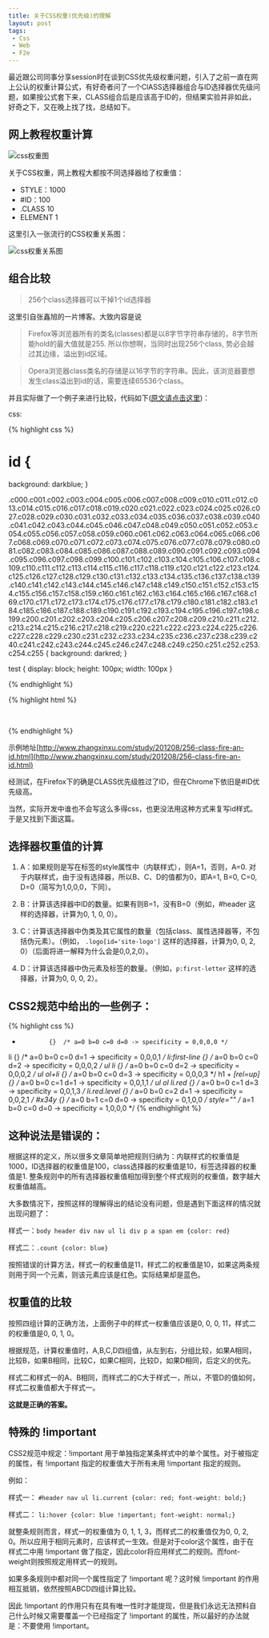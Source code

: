 ```yaml
---
title: 关于CSS权重(优先级)的理解
layout: post
tags:
 - Css
 - Web
 - F2e
---
```


最近跟公司同事分享session时在谈到CSS优先级权重问题，引入了之前一直在网上公认的权重计算公式，有好奇者问了一个ClASS选择器组合与ID选择器优先级问题，如果按公式套下来，CLASS组合后是应该高于ID的，但结果实验并非如此，好奇之下，又在晚上找了找，总结如下。
<!--more-->

## 网上教程权重计算

![css权重图](/images/css_weight1.jpg)

关于CSS权重，网上教程大都按不同选择器给了权重值：

- STYLE：1000
- \#ID：100
- .CLASS 10
- ELEMENT 1

这里引入一张流行的CSS权重关系图：

![css权重关系图](/images/css_weight.png)


## 组合比较

> 256个class选择器可以干掉1个id选择器

这里引自张鑫旭的一片博客。大致内容是说

> Firefox等浏览器所有的类名(classes)都是以8字节字符串存储的，8字节所能hold的最大值就是255. 所以你想啊，当同时出现256个class, 势必会越过其边缘，溢出到id区域。

> Opera浏览器class类名的存储是以16字节的字符串。因此，该浏览器要想发生class溢出到id的话，需要连续65536个class。

并且实际做了一个例子来进行比较，代码如下([原文请点击这里](http://www.zhangxinxu.com/wordpress/2012/08/256-class-selector-beat-id-selector/))：

css:

{% highlight css %}
# id {
  background: darkblue;
}

.c000.c001.c002.c003.c004.c005.c006.c007.c008.c009.c010.c011.c012.c013.c014.c015.c016.c017.c018.c019.c020.c021.c022.c023.c024.c025.c026.c027.c028.c029.c030.c031.c032.c033.c034.c035.c036.c037.c038.c039.c040.c041.c042.c043.c044.c045.c046.c047.c048.c049.c050.c051.c052.c053.c054.c055.c056.c057.c058.c059.c060.c061.c062.c063.c064.c065.c066.c067.c068.c069.c070.c071.c072.c073.c074.c075.c076.c077.c078.c079.c080.c081.c082.c083.c084.c085.c086.c087.c088.c089.c090.c091.c092.c093.c094.c095.c096.c097.c098.c099.c100.c101.c102.c103.c104.c105.c106.c107.c108.c109.c110.c111.c112.c113.c114.c115.c116.c117.c118.c119.c120.c121.c122.c123.c124.c125.c126.c127.c128.c129.c130.c131.c132.c133.c134.c135.c136.c137.c138.c139.c140.c141.c142.c143.c144.c145.c146.c147.c148.c149.c150.c151.c152.c153.c154.c155.c156.c157.c158.c159.c160.c161.c162.c163.c164.c165.c166.c167.c168.c169.c170.c171.c172.c173.c174.c175.c176.c177.c178.c179.c180.c181.c182.c183.c184.c185.c186.c187.c188.c189.c190.c191.c192.c193.c194.c195.c196.c197.c198.c199.c200.c201.c202.c203.c204.c205.c206.c207.c208.c209.c210.c211.c212.c213.c214.c215.c216.c217.c218.c219.c220.c221.c222.c223.c224.c225.c226.c227.c228.c229.c230.c231.c232.c233.c234.c235.c236.c237.c238.c239.c240.c241.c242.c243.c244.c245.c246.c247.c248.c249.c250.c251.c252.c253.c254.c255 {
  background: darkred;
}

test {
  display: block;
  height: 100px;
  width: 100px
}​

{% endhighlight %}

{% highlight html %}

<test id="id" class="c000 c001 c002 c003 c004 c005 c006 c007 c008 c009 c010 c011 c012 c013 c014 c015 c016 c017 c018 c019 c020 c021 c022 c023 c024 c025 c026 c027 c028 c029 c030 c031 c032 c033 c034 c035 c036 c037 c038 c039 c040 c041 c042 c043 c044 c045 c046 c047 c048 c049 c050 c051 c052 c053 c054 c055 c056 c057 c058 c059 c060 c061 c062 c063 c064 c065 c066 c067 c068 c069 c070 c071 c072 c073 c074 c075 c076 c077 c078 c079 c080 c081 c082 c083 c084 c085 c086 c087 c088 c089 c090 c091 c092 c093 c094 c095 c096 c097 c098 c099 c100 c101 c102 c103 c104 c105 c106 c107 c108 c109 c110 c111 c112 c113 c114 c115 c116 c117 c118 c119 c120 c121 c122 c123 c124 c125 c126 c127 c128 c129 c130 c131 c132 c133 c134 c135 c136 c137 c138 c139 c140 c141 c142 c143 c144 c145 c146 c147 c148 c149 c150 c151 c152 c153 c154 c155 c156 c157 c158 c159 c160 c161 c162 c163 c164 c165 c166 c167 c168 c169 c170 c171 c172 c173 c174 c175 c176 c177 c178 c179 c180 c181 c182 c183 c184 c185 c186 c187 c188 c189 c190 c191 c192 c193 c194 c195 c196 c197 c198 c199 c200 c201 c202 c203 c204 c205 c206 c207 c208 c209 c210 c211 c212 c213 c214 c215 c216 c217 c218 c219 c220 c221 c222 c223 c224 c225 c226 c227 c228 c229 c230 c231 c232 c233 c234 c235 c236 c237 c238 c239 c240 c241 c242 c243 c244 c245 c246 c247 c248 c249 c250 c251 c252 c253 c254 c255"></test>​

{% endhighlight %}

示例地址[http://www.zhangxinxu.com/study/201208/256-class-fire-an-id.html](http://www.zhangxinxu.com/study/201208/256-class-fire-an-id.html)

经测试，在Firefox下的确是CLASS优先级胜过了ID，但在Chrome下依旧是#ID优先级高。

当然，实际开发中谁也不会写这么多得css，也更没法用这种方式来复写id样式。于是又找到下面这篇。

## 选择器权重值的计算

1. A：如果规则是写在标签的style属性中（内联样式），则A=1，否则，A=0. 对于内联样式，由于没有选择器，所以B、C、D的值都为0，即A=1, B=0, C=0, D=0（简写为1,0,0,0，下同）。

2. B：计算该选择器中ID的数量。如果有则B=1，没有B=0（例如，#header 这样的选择器，计算为0, 1, 0, 0）。

3. C：计算该选择器中伪类及其它属性的数量（包括class、属性选择器等，不包括伪元素）。（例如， ```.logo[id='site-logo']``` 这样的选择器，计算为0, 0, 2, 0）（后面将进一解释为什么会是0,0,2,0）。

4. D：计算该选择器中伪元素及标签的数量。（例如，```p:first-letter``` 这样的选择器，计算为0, 0, 0, 2）。

## CSS2规范中给出的一些例子：

{% highlight css %}
*             {}  /* a=0 b=0 c=0 d=0 -> specificity = 0,0,0,0 */
li            {}  /* a=0 b=0 c=0 d=1 -> specificity = 0,0,0,1 */
li:first-line {}  /* a=0 b=0 c=0 d=2 -> specificity = 0,0,0,2 */
ul li         {}  /* a=0 b=0 c=0 d=2 -> specificity = 0,0,0,2 */
ul ol+li      {}  /* a=0 b=0 c=0 d=3 -> specificity = 0,0,0,3 */
h1 + *[rel=up]{}  /* a=0 b=0 c=1 d=1 -> specificity = 0,0,1,1 */
ul ol li.red  {}  /* a=0 b=0 c=1 d=3 -> specificity = 0,0,1,3 */
li.red.level  {}  /* a=0 b=0 c=2 d=1 -> specificity = 0,0,2,1 */
#x34y         {}  /* a=0 b=1 c=0 d=0 -> specificity = 0,1,0,0 */
style=""          /* a=1 b=0 c=0 d=0 -> specificity = 1,0,0,0 */
{% endhighlight %}


## 这种说法是错误的：

根据这样的定义，所以很多文章简单地把规则归纳为：内联样式的权重值是1000，ID选择器的权重值是100，class选择器的权重值是10，标签选择器的权重值是1. 整条规则中的所有选择器权重值相加得到整个样式规则的权重值，数字越大权重值越高。

大多数情况下，按照这样的理解得出的结论没有问题，但是遇到下面这样的情况就出现问题了：

样式一：```body header div nav ul li div p a span em {color: red}```

样式二：```.count {color: blue}```

按照错误的计算方法，样式一的权重值是11，样式二的权重值是10，如果这两条规则用于同一个元素，则该元素应该是红色。实际结果却是蓝色。

## 权重值的比较

按照四组计算的正确方法，上面例子中的样式一权重值应该是0, 0, 0, 11，样式二的权重值是0, 0, 1, 0。

根据规范，计算权重值时，A,B,C,D四组值，从左到右，分组比较，如果A相同，比较B，如果B相同，比较C，如果C相同，比较D，如果D相同，后定义的优先。

样式二和样式一的A、B相同，而样式二的C大于样式一，所以，不管D的值如何，样式二权重值都大于样式一。

**这就是正确的答案。**

## 特殊的 !important

CSS2规范中规定：!important 用于单独指定某条样式中的单个属性。对于被指定的属性，有 !important 指定的权重值大于所有未用 !important 指定的规则。

例如：

样式一： ```#header nav ul li.current {color: red; font-weight: bold;}```

样式二： ```li:hover {color: blue !important; font-weight: normal;}```

就整条规则而言，样式一的权重值为 0, 1, 1, 3，而样式二的权重值仅为0, 0, 2, 0。所以应用于相同元素时，应该样式一生效。但是对于color这个属性，由于在样式二中用 !important 做了指定，因此color将应用样式二的规则。而font-weight则按照规定用样式一的规则。

如果多条规则中都对同一个属性指定了 !important 呢？这时候 !important 的作用相互抵销，依然按照ABCD四组计算比较。

因此 !important 的作用只有在具有唯一性时才能提现，但是我们永远无法预料自己什么时候又需要覆盖一个已经指定了 !important 的属性，所以最好的办法就是：不要使用 !important。

